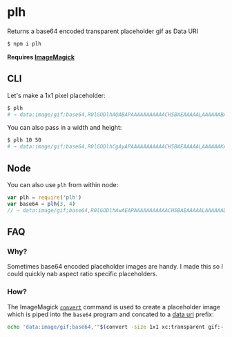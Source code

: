# plh

Returns a base64 encoded transparent placeholder gif as Data URI

```bash
$ npm i plh
```

**Requires [ImageMagick](https://www.imagemagick.org/)**

## CLI

Let's make a 1x1 pixel placeholder:

```bash
$ plh
# → data:image/gif;base64,R0lGODlhAQABAPAAAAAAAAAAACH5BAEAAAAALAAAAAABAAEAAAICRAEAOw==
```

You can also pass in a width and height:

```bash
$ plh 10 50
# → data:image/gif;base64,R0lGODlhCgAyAPAAAAAAAAAAACH5BAEAAAAALAAAAAAKADIAAAIUhI+py+0Po5y02ouz3rz7D4biiBQAOw==
```

## Node

You can also use `plh` from within node:

```js
var plh = require('plh')
var base64 = plh(3, 4)
// → data:image/gif;base64,R0lGODlhAwAEAPAAAAAAAAAAACH5BAEAAAAALAAAAAADAAQAAAIDhI9WADs=
```

## FAQ

### Why?

Sometimes base64 encoded placeholder images are handy. I made this so I could quickly nab aspect ratio specific placeholders.

### How?

The ImageMagick [`convert`](https://www.imagemagick.org/script/convert.php) command is used to create a placeholder image which is piped into the `base64` program and concated to a [data uri](https://developer.mozilla.org/en-US/docs/Web/HTTP/Basics_of_HTTP/Data_URIs) prefix:

```bash
echo 'data:image/gif;base64,'"$(convert -size 1x1 xc:transparent gif:- | base64)"
```
